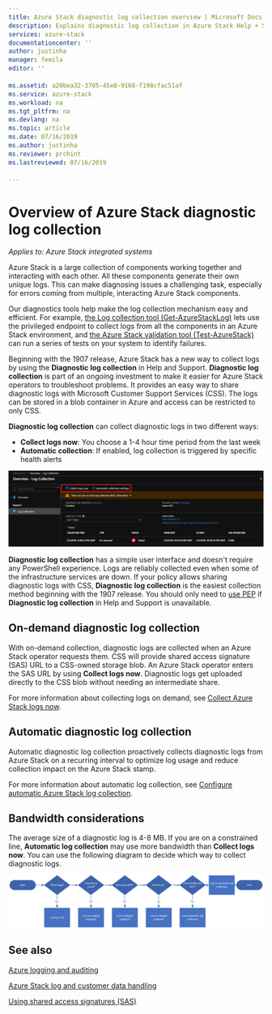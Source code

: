 ```yaml
---
title: Azure Stack diagnostic log collection overview | Microsoft Docs
description: Explains diagnostic log collection in Azure Stack Help + Support, including on-demand and automatic log collection.
services: azure-stack
documentationcenter: ''
author: justinha
manager: femila
editor: ''

ms.assetid: a20bea32-3705-45e8-9168-f198cfac51af
ms.service: azure-stack
ms.workload: na
ms.tgt_pltfrm: na
ms.devlang: na
ms.topic: article
ms.date: 07/16/2019
ms.author: justinha
ms.reviewer: prchint
ms.lastreviewed: 07/16/2019

---
```

# Overview of Azure Stack diagnostic log collection 

*Applies to: Azure Stack integrated systems*

Azure Stack is a large collection of components working together and interacting with each other. All these components generate their own unique logs. This can make diagnosing issues a challenging task, especially for errors coming from multiple, interacting Azure Stack components.

Our diagnostics tools help make the log collection mechanism easy and efficient. For example, [the Log collection tool (Get-AzureStackLog)](azure-stack-diagnostics.md) lets use the privileged endpoint to collect logs from all the components in an Azure Stack environment, and [the Azure Stack validation tool (Test-AzureStack)](azure-stack-diagnostic-test.md) can run a series of tests on your system to identify failures. 

Beginning with the 1907 release, Azure Stack has a new way to collect logs by using the **Diagnostic log collection** in Help and Support. 
**Diagnostic log collection** is part of an ongoing investment to make it easier for Azure Stack operators to troubleshoot problems. 
It provides an easy way to share diagnostic logs with Microsoft Customer Support Services (CSS). 
The logs can be stored in a blob container in Azure and access can be restricted to only CSS.   
   
**Diagnostic log collection** can collect diagnostic logs in two different ways:

- **Collect logs now**: You choose a 1-4 hour time period from the last week
- **Automatic collection**: If enabled, log collection is triggered by specific health alerts 

![Screenshot of diagnostic log collection options](media/azure-stack-automatic-log-collection/azure-stack-log-collection-overview.png)

**Diagnostic log collection** has a simple user interface and doesn't require any PowerShell experience. 
Logs are reliably collected even when some of the infrastructure services are down.
If your policy allows sharing diagnostic logs with CSS, **Diagnostic log collection** is the easiest collection method beginning with the 1907 release. 
You should only need to [use PEP](azure-stack-diagnostics.md) if **Diagnostic log collection** in Help and Support is unavailable.

## On-demand diagnostic log collection

With on-demand collection, diagnostic logs are collected when an Azure Stack operator requests them. 
CSS will provide shared access signature (SAS) URL to a CSS-owned storage blob. 
An Azure Stack operator enters the SAS URL by using **Collect logs now**. 
Diagnostic logs get uploaded directly to the CSS blob without needing an intermediate share. 

For more information about collecting logs on demand, see [Collect Azure Stack logs now](azure-stack-configure-on-demand-log-collection.md).

## Automatic diagnostic log collection 

Automatic diagnostic log collection proactively collects diagnostic logs from Azure Stack on a recurring interval to optimize log usage and reduce collection impact on the Azure Stack stamp.

For more information about automatic log collection, see [Configure automatic Azure Stack log collection](azure-stack-configure-automatic-log-collection.md).

## Bandwidth considerations

The average size of a diagnostic log is 4-8 MB. If you are on a constrained line, **Automatic log collection** may use more bandwidth than **Collect logs now**. You can use the following diagram to decide which way to collect diagnostic logs.

![Screenshot of diagnostic log collection options](media/azure-stack-automatic-log-collection/azure-stack-diagnostic-log-decision-tree.png)


## See also

[Azure logging and auditing](https://docs.microsoft.com/azure/security/azure-log-audit)

[Azure Stack log and customer data handling](https://docs.microsoft.com/azure-stack/operator/azure-stack-data-collection)

[Using shared access signatures (SAS)](https://docs.microsoft.com/azure/storage/common/storage-dotnet-shared-access-signature-part-1)

